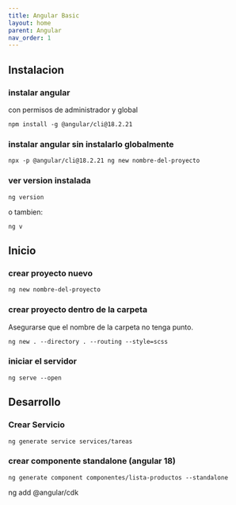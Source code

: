 ```yaml
---
title: Angular Basic
layout: home
parent: Angular
nav_order: 1
---
```


## Instalacion

### instalar angular

con permisos de administrador y global

```terminal
npm install -g @angular/cli@18.2.21
```

### instalar angular sin instalarlo globalmente

```terminal
npx -p @angular/cli@18.2.21 ng new nombre-del-proyecto
```

### ver version instalada

```terminal
ng version
```

o tambien:

```terminal
ng v
```

## Inicio

### crear proyecto nuevo

```terminal
ng new nombre-del-proyecto
```

### crear proyecto dentro de la carpeta

Asegurarse que el nombre de la carpeta no tenga punto.

```terminal
ng new . --directory . --routing --style=scss
```

### iniciar el servidor

```terminal
ng serve --open
```

## Desarrollo

### Crear Servicio

```terminal
ng generate service services/tareas
```

### crear componente standalone (angular 18)

```terminal
ng generate component componentes/lista-productos --standalone
```

ng add @angular/cdk